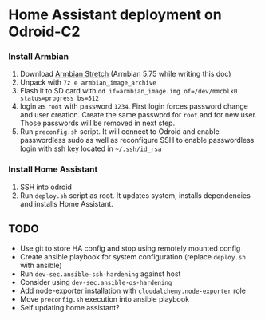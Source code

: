 # Home Assistant deployment on Odroid-C2

### Install Armbian

1. Download [Armbian Stretch](https://www.armbian.com/odroid-c2/) (Armbian 5.75 while writing this doc)
2. Unpack with `7z e armbian_image_archive`
3. Flash it to SD card with `dd if=armbian_image.img of=/dev/mmcblk0 status=progress bs=512`
4. login as `root` with password `1234`. First login forces password change and user creation. Create the same password
for `root` and for new user. Those passwords will be removed in next step.
5. Run `preconfig.sh` script. It will connect to Odroid and enable passwordless sudo as well as reconfigure SSH to
enable passwordless login with ssh key located in `~/.ssh/id_rsa`

### Install Home Assistant

1. SSH into odroid
2. Run `deploy.sh` script as root. It updates system, installs dependencies and installs Home Assistant.

## TODO

- Use git to store HA config and stop using remotely mounted config
- Create ansible playbook for system configuration (replace `deploy.sh` with ansible)
- Run `dev-sec.ansible-ssh-hardening` against host
- Consider using `dev-sec.ansible-os-hardening`
- Add node-exporter installation with `cloudalchemy.node-exporter` role
- Move `preconfig.sh` execution into ansible playbook
- Self updating home assistant?
